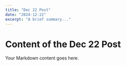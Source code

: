 ```yaml
---
title: "Dec 22 Post"
date: "2024-12-22"
excerpt: "A brief summary..."
---
```


# Content of the Dec 22 Post

Your Markdown content goes here.